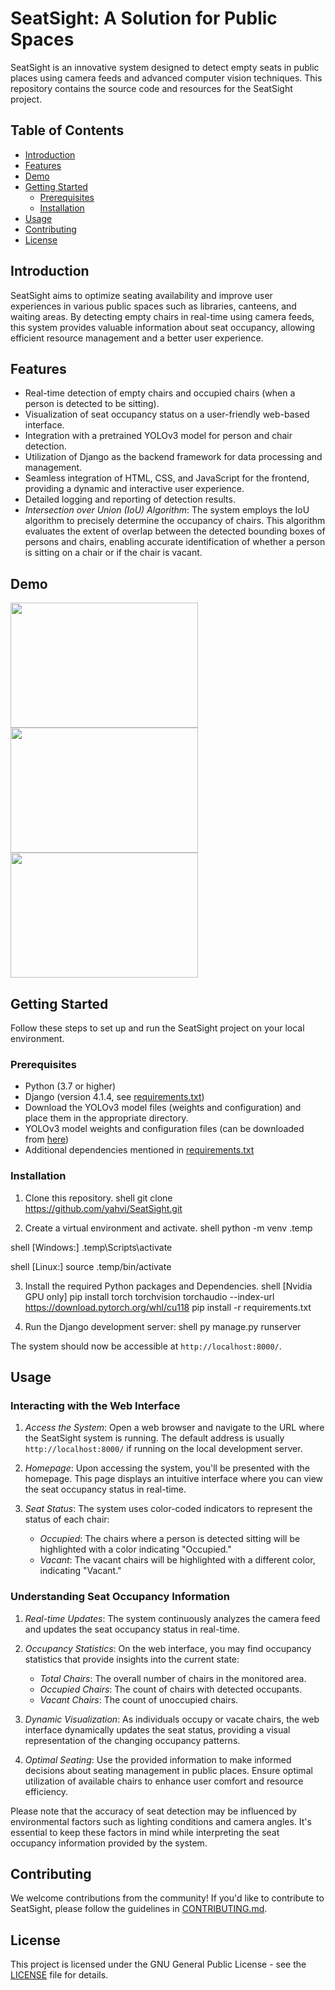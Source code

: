 # SeatSight: A Solution for Public Spaces

SeatSight is an innovative system designed to detect empty seats in public places using camera feeds and advanced computer vision techniques. This repository contains the source code and resources for the SeatSight project.

## Table of Contents

- [Introduction](#introduction)
- [Features](#features)
- [Demo](#demo)
- [Getting Started](#getting-started)
  - [Prerequisites](#prerequisites)
  - [Installation](#installation)
- [Usage](#usage)
- [Contributing](#contributing)
- [License](#license)

## Introduction

SeatSight aims to optimize seating availability and improve user experiences in various public spaces such as libraries, canteens, and waiting areas. By detecting empty chairs in real-time using camera feeds, this system provides valuable information about seat occupancy, allowing efficient resource management and a better user experience.

## Features

- Real-time detection of empty chairs and occupied chairs (when a person is detected to be sitting).
- Visualization of seat occupancy status on a user-friendly web-based interface.
- Integration with a pretrained YOLOv3 model for person and chair detection.
- Utilization of Django as the backend framework for data processing and management.
- Seamless integration of HTML, CSS, and JavaScript for the frontend, providing a dynamic and interactive user experience.
- Detailed logging and reporting of detection results.
- *Intersection over Union (IoU) Algorithm*: The system employs the IoU algorithm to precisely determine the occupancy of chairs. This algorithm evaluates the extent of overlap between the detected bounding boxes of persons and chairs, enabling accurate identification of whether a person is sitting on a chair or if the chair is vacant.


## Demo
<img src="utils/demo/image1.png" width="300" height="200"/>
<img src="utils/demo/image2.png" width="300" height="200"/>
<img src="utils/demo/image3.png" width="300" height="200"/>


## Getting Started

Follow these steps to set up and run the SeatSight project on your local environment.

### Prerequisites

- Python (3.7 or higher)
- Django (version 4.1.4, see [requirements.txt](requirements.txt))
- Download the YOLOv3 model files (weights and configuration) and place them in the appropriate directory.
- YOLOv3 model weights and configuration files (can be downloaded from [here](https://github.com/ultralytics/yolov3))
- Additional dependencies mentioned in [requirements.txt](requirements.txt)

### Installation
1. Clone this repository.
shell 
   git clone https://github.com/yahvi/SeatSight.git 


2. Create a virtual environment and activate.
shell 
   python -m venv .temp 

shell 
   [Windows:] .temp\Scripts\activate 

shell 
   [Linux:] source .temp/bin/activate 


3. Install the required Python packages and Dependencies.
shell
   [Nvidia GPU only] pip install torch torchvision torchaudio --index-url https://download.pytorch.org/whl/cu118
   pip install -r requirements.txt


4. Run the Django development server:
shell
   py manage.py runserver 


The system should now be accessible at `http://localhost:8000/`.

## Usage

### Interacting with the Web Interface

1. *Access the System*: Open a web browser and navigate to the URL where the SeatSight system is running. The default address is usually `http://localhost:8000/` if running on the local development server.

2. *Homepage*: Upon accessing the system, you'll be presented with the homepage. This page displays an intuitive interface where you can view the seat occupancy status in real-time.

3. *Seat Status*: The system uses color-coded indicators to represent the status of each chair:

   - *Occupied*: The chairs where a person is detected sitting will be highlighted with a color indicating "Occupied."
   - *Vacant*: The vacant chairs will be highlighted with a different color, indicating "Vacant."

### Understanding Seat Occupancy Information

1. *Real-time Updates*: The system continuously analyzes the camera feed and updates the seat occupancy status in real-time.

2. *Occupancy Statistics*: On the web interface, you may find occupancy statistics that provide insights into the current state:

   - *Total Chairs*: The overall number of chairs in the monitored area.
   - *Occupied Chairs*: The count of chairs with detected occupants.
   - *Vacant Chairs*: The count of unoccupied chairs.

3. *Dynamic Visualization*: As individuals occupy or vacate chairs, the web interface dynamically updates the seat status, providing a visual representation of the changing occupancy patterns.

4. *Optimal Seating*: Use the provided information to make informed decisions about seating management in public places. Ensure optimal utilization of available chairs to enhance user comfort and resource efficiency.

Please note that the accuracy of seat detection may be influenced by environmental factors such as lighting conditions and camera angles. It's essential to keep these factors in mind while interpreting the seat occupancy information provided by the system.


## Contributing

We welcome contributions from the community! If you'd like to contribute to SeatSight, please follow the guidelines in [CONTRIBUTING.md](CONTRIBUTING.md).

## License

This project is licensed under the GNU General Public License - see the [LICENSE](LICENSE) file for details.